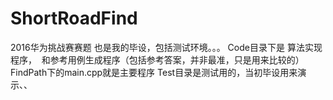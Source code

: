 # ShortRoadFind
2016华为挑战赛赛题
也是我的毕设，包括测试环境。。。
Code目录下是 算法实现程序，  和参考用例生成程序（包括参考答案，并非最准，只是用来比较的）
  FindPath下的main.cpp就是主要程序
Test目录是测试用的，当初毕设用来演示、、
